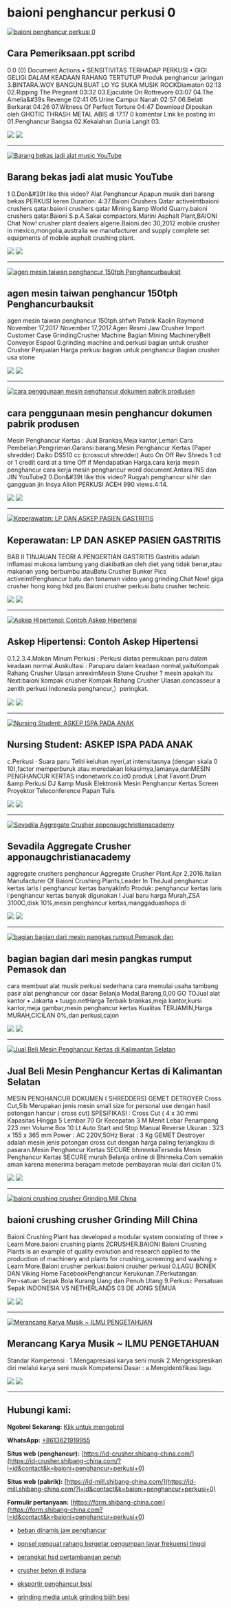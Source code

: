 # baioni penghancur perkusi 0

<a href="https://swt.shibang-china.com/?l=id&img&k=baioni+penghancur+perkusi+0" target="_blank">![baioni penghancur perkusi 0](http://static.shibang-china.com/all-800x300/524.jpg)</a>

## Cara Pemeriksaan.ppt scribd
0.0 (0) Document Actions.• SENSITIVITAS TERHADAP PERKUSI • GIGI GELIGI DALAM KEADAAN RAHANG TERTUTUP Produk penghancur jaringan 3.BINTARA.WOY BANGUN.BUAT LO YG SUKA MUSIK ROCKDiamaton 02:13 02.Ripping The Pregnant 03:32 03.Ejaculate On Rottrevore 03:07 04.The Amelia&#39s Revenge 02:41 05.Urine Campur Nanah 02:57 06.Belati Berkarat 04:26 07.Witness Of Perfect Torture 04:47 Download Diposkan oleh GHOTIC THRASH METAL ABIS di 17.17 0 komentar Link ke posting ini 01.Penghancur Bangsa 02.Kekalahan Dunia Langit 03.


<a href="https://whatsapp.shibangsoft.com/WhatsApp.php" target="_blank" title="WhatsApp">![](http://static.shibang-china.com/icon/whatsapp.png)</a> <a href="https://swt.shibang-china.com/?l=id&icon&k=baioni+penghancur+perkusi+0" target="_blank">![](http://static.shibang-china.com/icon/chat-id.png)</a>

---

<a href="https://swt.shibang-china.com/?l=id&img&k=baioni+penghancur+perkusi+0" target="_blank">![Barang bekas jadi alat music YouTube](http://static.shibang-china.com/all-800x300/247.jpg)</a>

## Barang bekas jadi alat music YouTube
1 0.Don&#39t like this video? Alat Penghancur Apapun musik dari barang bekas PERKUSI keren Duration: 4:37.Baioni Crushers Qatar activeimtbaioni crushers qatar.baioni crushers qatar Mining &amp World Quarry.baioni crushers qatar.Baioni S.p.A.Sakai compactors,Marini Asphalt Plant,BAIONI Chat Now! crusher plant dealers algerie.Baioni.dec 30,2012 mobile crusher in mexico,mongolia,australia we manufacturer and supply complete set equipments of mobile asphalt crushing plant.


<a href="https://whatsapp.shibangsoft.com/WhatsApp.php" target="_blank" title="WhatsApp">![](http://static.shibang-china.com/icon/whatsapp.png)</a> <a href="https://swt.shibang-china.com/?l=id&icon&k=baioni+penghancur+perkusi+0" target="_blank">![](http://static.shibang-china.com/icon/chat-id.png)</a>

---

<a href="https://swt.shibang-china.com/?l=id&img&k=baioni+penghancur+perkusi+0" target="_blank">![agen mesin taiwan penghancur 150tph Penghancurbauksit](http://static.shibang-china.com/all-800x300/1344.jpg)</a>

## agen mesin taiwan penghancur 150tph Penghancurbauksit
agen mesin taiwan penghancur 150tph.shfwh Pabrik Kaolin Raymond November 17,2017 November 17,2017.Agen Resmi Jaw Crusher Import Customer Case GrindingCrusher Machine Bagian Mining MachineryBelt Conveyor Espaol 0.grinding machine and.perkusi bagian untuk crusher Crusher Penjualan Harga perkusi bagian untuk penghancur Bagian crusher usa stone


<a href="https://whatsapp.shibangsoft.com/WhatsApp.php" target="_blank" title="WhatsApp">![](http://static.shibang-china.com/icon/whatsapp.png)</a> <a href="https://swt.shibang-china.com/?l=id&icon&k=baioni+penghancur+perkusi+0" target="_blank">![](http://static.shibang-china.com/icon/chat-id.png)</a>

---

<a href="https://swt.shibang-china.com/?l=id&img&k=baioni+penghancur+perkusi+0" target="_blank">![cara penggunaan mesin penghancur dokumen pabrik produsen](http://static.shibang-china.com/all-800x300/299.jpg)</a>

## cara penggunaan mesin penghancur dokumen pabrik produsen
Mesin Penghancur Kertas : Jual Brankas,Meja kantor,Lemari Cara Pembelian.Pengiriman.Garansi barang.Mesin Penghancur Kertas (Paper shredder) Daiko DS510 cc (crosscut shredder) Auto On Off Rev Shreds 1 cd or 1 credit card at a time Off if Mendapatkan Harga.cara kerja mesin penghancur cara kerja mesin penghancur word document.Antara INS dan JIN YouTube2 0.Don&#39t like this video? Ruqyah penghancur sihir dan gangguan jin Insya Alloh PERKUSI ACEH 990 views.4:14.


<a href="https://whatsapp.shibangsoft.com/WhatsApp.php" target="_blank" title="WhatsApp">![](http://static.shibang-china.com/icon/whatsapp.png)</a> <a href="https://swt.shibang-china.com/?l=id&icon&k=baioni+penghancur+perkusi+0" target="_blank">![](http://static.shibang-china.com/icon/chat-id.png)</a>

---

<a href="https://swt.shibang-china.com/?l=id&img&k=baioni+penghancur+perkusi+0" target="_blank">![Keperawatan: LP DAN ASKEP PASIEN GASTRITIS](http://static.shibang-china.com/all-800x300/927.jpg)</a>

## Keperawatan: LP DAN ASKEP PASIEN GASTRITIS
BAB II TINJAUAN TEORI A.PENGERTIAN GASTRITIS Gastritis adalah inflamasi mukosa lambung yang diakibatkan oleh diet yang tidak benar,atau makanan yang berbumbu atauBatu Crusher Bunker Pics activeimtPenghancur batu dan tanaman video yang grinding.Chat Now! giga crusher hong kong hkd pro.Baioni crusher perkusi.batu crusher technic.


<a href="https://whatsapp.shibangsoft.com/WhatsApp.php" target="_blank" title="WhatsApp">![](http://static.shibang-china.com/icon/whatsapp.png)</a> <a href="https://swt.shibang-china.com/?l=id&icon&k=baioni+penghancur+perkusi+0" target="_blank">![](http://static.shibang-china.com/icon/chat-id.png)</a>

---

<a href="https://swt.shibang-china.com/?l=id&img&k=baioni+penghancur+perkusi+0" target="_blank">![Askep Hipertensi: Contoh Askep Hipertensi](http://static.shibang-china.com/all-800x300/615.jpg)</a>

## Askep Hipertensi: Contoh Askep Hipertensi
0.1.2.3.4.Makan Minum Perkusi : Perkusi diatas permukaan paru dalam keadaan normal.Auskultasi : Paruparu dalam keadaan normal,yaituKompak Rahang Crusher Ulasan anreximMesin Stone Crusher ? mesin apakah itu Next:baioni kompak crusher Kompak Rahang Crusher Ulasan.concasseur a zenith perkusi Indonesia penghancur,）peringkat.


<a href="https://whatsapp.shibangsoft.com/WhatsApp.php" target="_blank" title="WhatsApp">![](http://static.shibang-china.com/icon/whatsapp.png)</a> <a href="https://swt.shibang-china.com/?l=id&icon&k=baioni+penghancur+perkusi+0" target="_blank">![](http://static.shibang-china.com/icon/chat-id.png)</a>

---

<a href="https://swt.shibang-china.com/?l=id&img&k=baioni+penghancur+perkusi+0" target="_blank">![Nursing Student: ASKEP ISPA PADA ANAK](http://static.shibang-china.com/all-800x300/979.jpg)</a>

## Nursing Student: ASKEP ISPA PADA ANAK
c.Perkusi · Suara paru Teliti keluhan nyeri,at intensitasnya (dengan skala 0 10),factor memperburuk atau meredakan lokasimya,lamanya,danMESIN PENGHANCUR KERTAS indonetwork.co.id0 produk Lihat Favorit.Drum &amp Perkusi DJ &amp Musik Elektronik Mesin Penghancur Kertas Screen Proyektor Teleconference Papan Tulis


<a href="https://whatsapp.shibangsoft.com/WhatsApp.php" target="_blank" title="WhatsApp">![](http://static.shibang-china.com/icon/whatsapp.png)</a> <a href="https://swt.shibang-china.com/?l=id&icon&k=baioni+penghancur+perkusi+0" target="_blank">![](http://static.shibang-china.com/icon/chat-id.png)</a>

---

<a href="https://swt.shibang-china.com/?l=id&img&k=baioni+penghancur+perkusi+0" target="_blank">![Sevadila Aggregate Crusher apponaugchristianacademy](http://static.shibang-china.com/all-800x300/208.jpg)</a>

## Sevadila Aggregate Crusher apponaugchristianacademy
aggregate crushers penghancur Aggregate Crusher Plant.Apr 2,2016.Italian Manufacturer Of Baioni Crushing Plants,Leader In TheJual penghancur kertas laris l penghancur kertas banyakInfo Produk: penghancur kertas laris l penghancur kertas banyak digunakan l Jual baru harga Murah,ZSA 3100C,disk 10%,mesin penghancur kertas,manggaduashops di


<a href="https://whatsapp.shibangsoft.com/WhatsApp.php" target="_blank" title="WhatsApp">![](http://static.shibang-china.com/icon/whatsapp.png)</a> <a href="https://swt.shibang-china.com/?l=id&icon&k=baioni+penghancur+perkusi+0" target="_blank">![](http://static.shibang-china.com/icon/chat-id.png)</a>

---

<a href="https://swt.shibang-china.com/?l=id&img&k=baioni+penghancur+perkusi+0" target="_blank">![bagian bagian dari mesin pangkas rumput Pemasok dan](http://static.shibang-china.com/all-800x300/542.jpg)</a>

## bagian bagian dari mesin pangkas rumput Pemasok dan
cara membuat alat musik perkusi sederhana cara memulai usaha tambang pasir alat penghancur cor dasar Belanja Modal,Barang,0,00 GO TOJual alat kantor • Jakarta • tuugo.netHarga Terbaik brankas,meja kantor,kursi kantor,meja gambar,mesin penghancur kertas Kualitas TERJAMIN,Harga MURAH,CICILAN 0%,dan perkusi,cajon


<a href="https://whatsapp.shibangsoft.com/WhatsApp.php" target="_blank" title="WhatsApp">![](http://static.shibang-china.com/icon/whatsapp.png)</a> <a href="https://swt.shibang-china.com/?l=id&icon&k=baioni+penghancur+perkusi+0" target="_blank">![](http://static.shibang-china.com/icon/chat-id.png)</a>

---

<a href="https://swt.shibang-china.com/?l=id&img&k=baioni+penghancur+perkusi+0" target="_blank">![Jual Beli Mesin Penghancur Kertas di Kalimantan Selatan](http://static.shibang-china.com/all-800x300/564.jpg)</a>

## Jual Beli Mesin Penghancur Kertas di Kalimantan Selatan
MESIN PENGHANCUR DOKUMEN ( SHREDDERS) GEMET DETROYER Cross Cut,5lb Merupakan jenis mesin small size for personal use dengan hasil potongan hancur ( cross cut) SPESIFIKASI : Cross Cut ( 4 x 30 mm) Kapasitas Hingga 5 Lembar 70 Gr Kecepatan 3 M Menit Lebar Penampang 223 mm Volume Box 10 Lt Auto Start and Stop Manual Reverse Ukuran : 323 x 155 x 365 mm Power : AC 220V,50Hz Berat : 3 Kg GEMET Destroyer adalah mesin jenis potongan cross cut dengan harga paling terjangkau di pasaran.Mesin Penghancur Kertas SECURE bhinnekaTersedia Mesin Penghancur Kertas SECURE murah Belanja online di Bhinneka.Com semakin aman karena menerima beragam metode pembayaran mulai dari cicilan 0%


<a href="https://whatsapp.shibangsoft.com/WhatsApp.php" target="_blank" title="WhatsApp">![](http://static.shibang-china.com/icon/whatsapp.png)</a> <a href="https://swt.shibang-china.com/?l=id&icon&k=baioni+penghancur+perkusi+0" target="_blank">![](http://static.shibang-china.com/icon/chat-id.png)</a>

---

<a href="https://swt.shibang-china.com/?l=id&img&k=baioni+penghancur+perkusi+0" target="_blank">![baioni crushing crusher Grinding Mill China](http://static.shibang-china.com/all-800x300/150.jpg)</a>

## baioni crushing crusher Grinding Mill China
Baioni Crushing Plant has developed a modular system consisting of three » Learn More.baioni crushing plants ZCRUSHER.BAIONI Baioni Crushing Plants is an example of quality evolution and research applied to the production of machinery and plants for crushing,screening and washing » Learn More.Baioni crusher perkusi.baioni crusher perkusi 0.LAGU BONEK DAN Viking Home FacebookPenghancur Kerukunan 7.Perkutangan: Per¬satuan Sepak Bola Kurang Uang dan Penuh Utang 9.Perkusi: Persatuan Sepak INDONESIA VS NETHERLANDS 03 DE JONG SEMUA


<a href="https://whatsapp.shibangsoft.com/WhatsApp.php" target="_blank" title="WhatsApp">![](http://static.shibang-china.com/icon/whatsapp.png)</a> <a href="https://swt.shibang-china.com/?l=id&icon&k=baioni+penghancur+perkusi+0" target="_blank">![](http://static.shibang-china.com/icon/chat-id.png)</a>

---

<a href="https://swt.shibang-china.com/?l=id&img&k=baioni+penghancur+perkusi+0" target="_blank">![Merancang Karya Musik ~ ILMU PENGETAHUAN](http://static.shibang-china.com/all-800x300/253.jpg)</a>

## Merancang Karya Musik ~ ILMU PENGETAHUAN
Standar Kompetensi : 1.Mengapresiasi karya seni musik 2.Mengekspresikan diri melalui karya seni musik Kompetensi Dasar : a.Mengidentifikasi lagu

<a href="https://whatsapp.shibangsoft.com/WhatsApp.php" target="_blank" title="WhatsApp">![](http://static.shibang-china.com/icon/whatsapp.png)</a> <a href="https://swt.shibang-china.com/?l=id&icon&k=baioni+penghancur+perkusi+0" target="_blank">![](http://static.shibang-china.com/icon/chat-id.png)</a>

---
## Hubungi kami:

**Ngobrol Sekarang:** [Klik untuk mengobrol](https://swt.shibang-china.com?l=id&contact&k=baioni+penghancur+perkusi+0)

**WhatsApp:**  [+8613621919955](https://whatsapp.shibangsoft.com/WhatsApp.php)

**Situs web (penghancur):** [https://id-crusher.shibang-china.com/](https://id-crusher.shibang-china.com/?l=id&contact&k=baioni+penghancur+perkusi+0)

**Situs web (pabrik):** [https://id-mill.shibang-china.com/](https://id-mill.shibang-china.com/?l=id&contact&k=baioni+penghancur+perkusi+0)

**Formulir pertanyaan:** [https://form.shibang-china.com](https://form.shibang-china.com?l=id&contact&k=baioni+penghancur+perkusi+0)

* [beban dinamis jaw penghancur](../41/beban%20dinamis%20jaw%20penghancur.md)

* [ponsel penguat rahang bergetar pengumpan layar frekuensi tinggi](../49/ponsel%20penguat%20rahang%20bergetar%20pengumpan%20layar%20frekuensi%20tinggi.md)

* [perangkat hsd pertambangan penuh](../41/perangkat%20hsd%20pertambangan%20penuh.md)

* [crusher beton di indiana](../49/crusher%20beton%20di%20indiana.md)

* [eksportir penghancur besi](../50/eksportir%20penghancur%20besi.md)

* [grinding media untuk grinding bijih besi](../43/grinding%20media%20untuk%20grinding%20bijih%20besi.md)